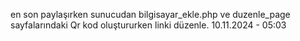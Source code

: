 en son paylaşırken sunucudan bilgisayar_ekle.php ve duzenle_page sayfalarındaki Qr kod oluştururken linki düzenle.
10.11.2024 - 05:03